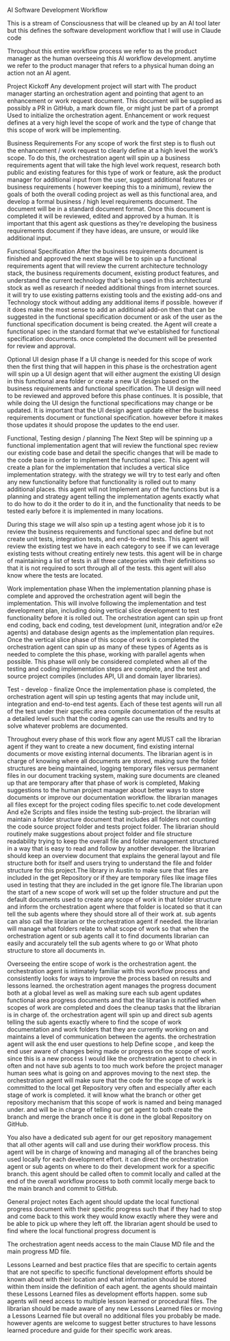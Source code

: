 AI Software Development Workflow

This is a stream of Consciousness that will be cleaned up by an AI tool later but this defines the software development workflow that I will use in Claude code

Throughout this entire workflow process we refer to as the product manager as the human overseeing this AI workflow development. anytime we refer to the product manager that refers to a physical human doing an action not an AI agent. 

Project Kickoff
Any development project will start with The product manager starting an orchestration agent and pointing that agent to an enhancement or work request document. This document will be supplied as possibly a PR in GitHub, a mark down file, or might just be part of a prompt Used to initialize the orchestration agent. Enhancement or work request defines at a very high level the scope of work and the type of change that this scope of work will be implementing.

Business Requirements
For any scope of work the first step is to flush out the enhancement / work request to clearly define at a high level the work’s scope. To do this, the orchestration agent will spin up a business requirements agent that will take the high level work request, research both public and existing features for this type of work or feature, ask the product manager for additional input from the user, suggest additional features or business requirements ( however keeping this to a minimum), review the goals of both the overall coding project as well as this functional area, and develop a formal business / high level requirements document. The document  will be in a standard document format. Once this document is completed it will be reviewed, edited and approved by a human. It is important that this agent ask questions as they're developing the business requirements document if they have ideas, are unsure, or would like additional input.

Functional Specification
After the business requirements document is finished and approved the next stage will be to spin up a functional requirements agent that will review the current architecture technology stack, the business requirements document, existing product features, and understand the current technology that's being used in this architectural stock as well as research if needed additional things from internet sources. it will try to use existing patterns existing tools and the existing add-ons and Technology stock without adding any additional items if possible. however if it does make the most sense to add an additional add-on then that can be suggested in the functional specification document or ask of the user as the functional specification document is being created. the Agent will create a functional spec in the standard format that we've established for functional specification documents. once completed the  document will be presented for review and approval. 

Optional UI design phase
If a UI change is needed for this scope of work then the first thing that will happen in this phase is the orchestration agent will spin up a UI design agent that will either augment the existing UI design in this functional area folder or create a new  UI design based on the business requirements and functional specification. The UI design will need to be reviewed and approved before this phase continues. It is possible, that while doing the UI design the functional specifications may change or be updated. It is important that the UI design agent  update either the business requirements document or functional specification. however before it makes those updates it should propose the updates to the end user.

Functional, Testing design / planning
The Next Step will be spinning up a functional implementation agent that will review the functional spec review our existing code base and detail the specific changes that will be made to the code base in order to implement the functional spec. This agent will create a plan for the implementation that includes a vertical slice implementation strategy. with the strategy we will try to test early and often any new functionality before that functionality is rolled out to many additional places. this agent will not Implement any of the functions but is a planning and strategy agent telling the implementation agents exactly what to do how to do it the order to do it in, and the functionality that needs to be tested early before it is implemented in many locations.

During this stage we will also spin up a testing agent whose job it is to review the business requirements and functional spec and define but not create unit tests, integration tests, and end-to-end tests. This agent will review the existing test we have in each category to see if we can leverage existing tests without creating entirely new tests. this agent will be in charge of maintaining a list of tests in all three categories with their definitions so that it is not required to sort through all of the tests. this agent will also know where the tests are located.

Work implementation phase
When the implementation planning phase is complete and approved the orchestration agent will begin the implementation. This will involve following the implementation and test development plan, including doing vertical slice development to test functionality before it is rolled out. The orchestration agent can spin up front end coding, back end coding, test development (unit, integration and/or e2e agents) and database design agents as the implementation plan requires. Once the vertical slice phase of this scope of work is completed the orchestration agent can spin up as many of these types of Agents as is needed to complete the this phase, working with parallel agents when possible. This phase will only be considered completed when all of the testing and coding implementation steps are complete, and the test and source project compiles (includes API, UI and domain layer libraries). 

Test - develop - finalize
Once the implementation phase is completed, the orchestration agent will spin up testing agents that may include unit, integration and end-to-end test agents. Each of these test agents will run all of the test under their specific area compile documentation of the results at a detailed level such that the coding agents can use the results and try to solve whatever problems are documented.




Throughout every phase of this work flow any agent MUST call the librarian agent if they want  to create a new document, find existing internal documents or move existing internal documents. The librarian agent is in charge of knowing where all documents are stored, making sure the folder structures are being maintained, logging temporary files versus permanent files in our document tracking system, making sure documents are cleaned up that are temporary after that phase of work is completed, Making suggestions to the human project manager about better ways to store documents or improve our documentation workflow. the librarian manages all files except for the project coding files specific to.net code development  And e2e Scripts and files inside the testing sub-project. the librarian will maintain a folder structure document that includes all folders not counting the code source project folder and tests project folder. The librarian should routinely make suggestions about project folder and file structure readability trying to keep the overall file and folder management structured in a way that is easy to read and follow by another developer. the librarian should keep an overview document that explains the general layout and file structure both for itself and users trying to understand the file and folder structure for this project.The library in Austin to make sure that files are included in the get Repository or if they are temporary files like image files used in testing that they are included in the get ignore file.The librarian upon the start of a new scope of work will set up the folder structure and put the default documents used to create any scope of work in that folder structure and inform the orchestration agent where that folder is located so that it can tell the sub agents where they should store all of their work at. sub agents can also call the librarian or the orchestration agent if needed. the librarian will manage what folders relate to what scope of work so that when the orchestration agent or sub agents call it to find documents librarian can easily and accurately tell the sub agents where to go or What photo structure to store all documents in. 

Overseeing the entire scope of work is the orchestration agent. the orchestration agent is intimately familiar with this workflow process and consistently looks for ways to improve the process based on results and lessons learned. the orchestration agent manages the progress document both at a global level as well as making sure each sub agent updates functional area progress documents and that the librarian is notified when scopes of work are completed and does the cleanup tasks that the librarian is in charge of. the orchestration agent will spin up and direct sub agents telling the sub agents exactly where to find the scope of work documentation and work folders that they are currently working on and maintains a level of communication between the agents. the orchestration agent will ask the end user questions to help Define scope , and keep the end user aware of changes being made or progress on the scope of work. since this is a new process I would like the orchestration agent to check in often and not have sub agents to too much work before the project manager human sees what is going on and approves moving to the next step. the orchestration agent will make sure that the code for the scope of work is  committed to the local get Repository very often and especially after each stage of work is completed. it will know what the branch or other get repository mechanism that this scope of work is named and being managed under. and will be in charge of telling our get agent to both create the branch and merge the branch once it is done in the global Repository on GitHub. 

You also have a dedicated sub agent for our get repository management that all other agents will call and use during their workflow process. this agent will be in charge of knowing and managing all of the branches being used locally for each development effort. it can direct the orchestration agent or sub agents on where to do their development work for a specific branch. this agent should be called often to commit locally and called at the end of the overall workflow process to both commit locally merge back to the main branch and commit to GitHub. 

General project notes
Each agent should update the local functional progress document with their specific progress such that if they had to stop and come back to this work they would know exactly where they were and be able to pick up where they left off. the librarian agent should be used to find where the local functional progress document is


The orchestration agent needs access to the main Clause MD file and the main progress MD file. 

Lessons Learned and best practice files that are specific to certain agents that are not specific to specific functional development efforts should be known about with their location and what information should be stored within them inside the definition of each agent. the agents should maintain these Lessons Learned files as development efforts happen. some sub agents will need access to multiple lesson learned or procedural files. The librarian should be made aware of any new Lessons Learned files or moving a Lessons Learned file but overall no additional files you probably be made. however agents are welcome to suggest better structures to have lessons learned procedure and guide for their specific work areas. 

